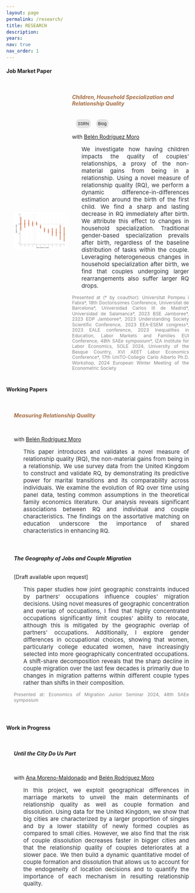 ```yaml
---
layout: page
permalink: /research/
title: RESEARCH
description: 
years: 
nav: true
nav_order: 1
---
```


<style>
  .container .jumbotron {
    padding-top: 12px; 
    padding-bottom: 8px; 
    padding-left: 20px; 
    padding-right: 20px; 
    display: flex; /* Enable flexbox layout */
    flex-direction: row; /* Default for larger screens, image next to text */
  }

  .jumbotron.no-image {
    display: block; /* Use block display for jumbotrons without images */
  }

  .jumbotron img {
    flex: 0 0 20%; /* Adjust the size of the image as needed */
    max-width: 30%; /* Make the image responsive to its container */
    height: auto; /* Maintain aspect ratio */
    margin-top: auto; /* Center vertically */
    margin-bottom: auto; /* Center vertically */
    margin-right: 15px; /* Space between the image and text */
  }

  .text-container {
    flex: 1;
    max-width: 80%; /* Adjust to ensure text fits next to the image */
  }

  @media (max-width: 768px) {
    .container .jumbotron {
        flex-direction: column; /* Stack the image and text vertically */
    }
    
    .jumbotron img {
        max-width: 100%; /* Image takes full width in mobile view */
        margin-right: 0; /* Remove right margin */
        margin-bottom: 15px; /* Add space between image and text */
    }
    
    .text-container {
        max-width: 100%; /* Ensure text takes full width */
    }
  }

  .btn-ssrn {
    display: inline-block;
    padding: 5px 5px; /* Adjust padding as needed */
    background-color: #e5e5e5; /* Same as background color */
    color: #1C1C1D; /* Button text color */
    text-decoration: none;
    border: 0px solid #8e7bd0; /* Button border color */
    border-radius: 10px; /* Make borders round */
    font-size: 11px;
    margin-left: 10px; /* Adjust margin as needed */
  }

  .btn-ssrn:hover {
    background-color: #e2b797; /* Hover background color */
    color: #1C1C1D;
  }

  .paper-title {
    display: inline-block;
    font-weight: bold;
  }

  .paper-title a {
    color: #a56c41; /* Match the default link color */
    text-decoration: none;
    font-weight: bold;
  }

  .abstract {
    text-align: justify;
    font-size: 15px;
    margin-left: 25px;
    color: #2c3237;
  }

  .presentation-info {
    text-align: justify;
    font-size: 12px;
    color: #828282;
    line-height: 1.2em;
  }
</style>


<!-------------------
JOB MARKET PAPER 
--------------------->
<h4 style="margin-bottom: 20px;">Job Market Paper</h4>
<div class="container">
<div class="jumbotron">
  <img src="/assets/img/PlotJMP.png"> <!-- Add your image source here -->
  <div class="text-container">
  <h6 class="paper-title"><a target="_blank" href="https://olatzroman.github.io/assets/pdf/OlatzRoman_JMP.pdf">Children, Household Specialization and Relationship Quality</a></h6> 
  <a href="https://papers.ssrn.com/sol3/papers.cfm?abstract_id=4669645" target="_blank" class="btn-ssrn">SSRN</a>
  <a href="https://lafonte.eui.eu/2024/07/04/having-children-a-guide-for-couple-survival/" target="_blank" class="btn-ssrn">Blog</a> 
  <!-- <a href="https://olatzroman.github.io/assets/pdf/presentation.pdf" style="color: #ffffff">Slides</a> -->

  <p>with <a target="_blank" href="https://sites.google.com/view/belrodoro/about-me">Belén Rodríguez Moro</a></p>

  <p class="abstract">
    We investigate how having children impacts the quality of couples' relationships, a proxy of the non-material gains from being in a relationship. Using a novel measure of relationship quality (RQ), we perform a dynamic difference-in-differences estimation around the birth of the first child. We find a sharp and lasting decrease in RQ immediately after birth. We attribute this effect to changes in household specialization. Traditional gender-based specialization prevails after birth, regardless of the baseline distribution of tasks within the couple. Leveraging heterogeneous changes in household specialization after birth, we find that couples undergoing larger rearrangements also suffer larger RQ drops.
  </p>

  <p class="presentation-info">
  Presented at (* by coauthor): Universitat Pompeu i Fabra*, 18th Doctorissimes Conference, Universitat de Barcelona*, Universidad Carlos III de Madrid*, Universidad de Salamanca*, 2023 BSE Jamboree*, 2323 EDP Jamboree*, 2023 Understanding Society Scientific Conference, 2023 EEA-ESEM congress*, 2023 EALE conference, 2023 Inequalities in Education, Labor Markets and Families EUI Conference, 48th SAEe symposium*, IZA Institute for Labor Economics, SOLE 2024, University of the Basque Country, XVI AEET Labor Economics Conference*, 17th UniTO-Collegio Carlo Alberto Ph.D. Workshop, 2024 European Winter Meeting of the Econometric Society
  </p>
  </div>
</div>
</div>

<!-------------------
WORKING PAPERS 
--------------------->
<h4 style="margin-bottom: 20px;">Working Papers</h4>
<div class="container">
<div class="jumbotron no-image">
  <h6 class="paper-title"><a target="_blank" href="https://olatzroman.github.io/assets/pdf/MeasuringRQ.pdf">Measuring Relationship Quality</a></h6>  

  <p>with <a target="_blank" href="https://sites.google.com/view/belrodoro/about-me">Belén Rodríguez Moro</a></p>

  <p class="abstract">
    This paper introduces and validates a novel measure of relationship quality (RQ), the non-material gains from being in a relationship. We use survey data from the United Kingdom to construct and validate RQ, by demonstrating its predictive power for marital transitions and its comparability across individuals. We examine the evolution of RQ over time using panel data, testing common assumptions in the theoretical family economics literature. Our analysis reveals significant associations between RQ and individual and couple characteristics. The findings on the assortative matching on education underscore the importance of shared characteristics in enhancing RQ.
  </p>
</div>
</div>

<div class="container">
<div class="jumbotron no-image">
  <h6><strong>The Geography of Jobs and Couple Migration</strong></h6>
  <p>[Draft available upon request]</p>

  <p class="abstract">
    This paper studies how joint geographic constraints induced by partners' occupations influence couples' migration decisions. Using novel measures of geographic concentration and overlap of occupations, I find that highly concentrated occupations significantly limit couples' ability to relocate, although this is mitigated by the geographic overlap of partners' occupations. Additionally, I explore gender differences in occupational choices, showing that women, particularly college educated women, have increasingly selected into more geographically concentrated occupations. A shift-share decomposition reveals that the sharp decline in couple migration over the last few decades is primarily due to changes in migration patterns within different couple types rather than shifts in their composition.
  </p>

  <p class="presentation-info">
  Presented at: Economics of Migration Junior Seminar 2024, 48th SAEe symposium
  </p> 
</div>
</div>

<br>

<!-------------------
WORK IN PROGRESS 
--------------------->
<h4 style="margin-bottom: 20px;">Work in Progress</h4>

<div class="container">
<div class="jumbotron no-image">
  <h6 class="paper-title">Until the City Do Us Part</h6>

  <p>with <a target="_blank" href="https://sites.google.com/view/ana-moreno-maldonado/main?authuser=0">Ana Moreno-Maldonado</a> and <a target="_blank" href="https://sites.google.com/view/belrodoro/about-me">Belén Rodríguez Moro</a></p>

  <p class="abstract">
    In this project, we exploit geographical differences in marriage markets to unveil the main determinants of relationship quality as well as couple formation and dissolution. Using data for the United Kingdom, we show that big cities are characterized by a larger proportion of singles and by a lower stability of newly formed couples as compared to small cities. However, we also find that the risk of couple dissolution decreases faster in bigger cities and that the relationship quality of couples deteriorates at a slower pace. We then build a dynamic quantitative model of couple formation and dissolution that allows us to account for the endogeneity of location decisions and to quantify the importance of each mechanism in resulting relationship quality.
  </p>
</div>
</div>


